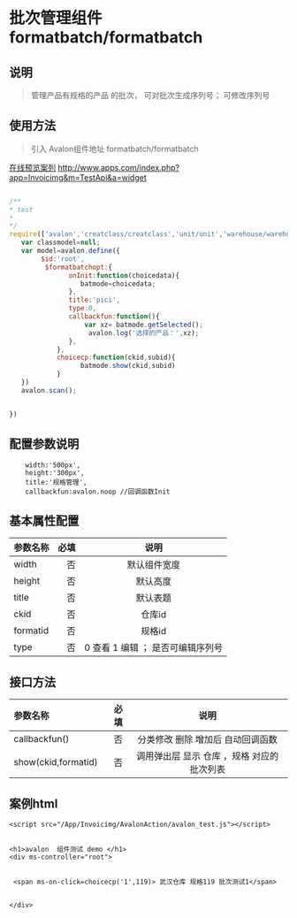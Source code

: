 # 批次管理组件 formatbatch/formatbatch

## 说明

  > 管理产品有规格的产品 的批次， 可对批次生成序列号； 可修改序列号

## 使用方法

  > 引入 Avalon组件地址 formatbatch/formatbatch

   [在线预览案列](http://www.apps.com/index.php?app=Invoicimg&m=TestApi&a=widget) http://www.apps.com/index.php?app=Invoicimg&m=TestApi&a=widget

``` javascript

/**
* test
* 
*/
require(['avalon','creatclass/creatclass','unit/unit','warehouse/warehouse','createproduct/createproduct','format/format','domReady!'],function(avalon){
   var classmodel=null;
   var model=avalon.define({ 
        $id:'root',
         $formatbatchopt:{
               onInit:function(choicedata){
                  batmode=choicedata;
               },
               title:'pici',
               type:0,
               callbackfun:function(){
                   var xz= batmode.getSelected();
                    avalon.log('选择的产品：',xz);
               },
            },
            choicecp:function(ckid,subid){                 
                  batmode.show(ckid,subid)
            }
   })
   avalon.scan();


})

```


## 配置参数说明
        width:'500px', 
        height:'300px',
        title:'规格管理',
        callbackfun:avalon.noop //回调函数Init

## 基本属性配置

| 参数名称      |    必填 | 说明  |
| :-------- | --------:| :--: |
| width  | 否 |  默认组件宽度  |
| height |否| 默认高度 |
|title|否| 默认表题 |
|ckid|否| 仓库id |
|formatid|否| 规格id |
|type|否| 0 查看  1 编辑  ； 是否可编辑序列号 |

##  接口方法

| 参数名称      |    必填 | 说明  |
| :-------- | --------:| :--: |
|callbackfun()|否| 分类修改 删除 增加后  自动回调函数  |
|show(ckid,formatid)|否| 调用弹出层 显示 仓库 ，规格 对应的 批次列表 |



## 案例html 


```
<script src="/App/Invoicimg/AvalonAction/avalon_test.js"></script>


<h1>avalon  组件测试 demo </h1>
<div ms-controller="root">
 

 <span ms-on-click=choicecp('1',119)> 武汉仓库 规格119 批次测试1</span>


</div>





```




